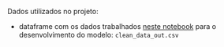 Dados utilizados no projeto:

- dataframe com os dados trabalhados [neste notebook](https://colab.research.google.com/drive/13U-v251U06voBqKhnmTyj5ROGomGMWtF#scrollTo=7H_tavhMRCDN)
para o desenvolvimento do modelo: `clean_data_out.csv`
